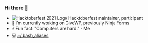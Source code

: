 ### Hi there 👋

- ![Hacktoberfest 2021 Logo](https://hacktoberfest.digitalocean.com/favicon-16x16.png) Hacktoberfest maintainer, participant
- 🔭 I’m currently working on GiveWP, previously Ninja Forms
- ⚡ Fun fact: "Computers are hard." - Me
- 💻 [~/.bash_aliases](.bash_aliases)

<!--
**kjohnson/kjohnson** is a ✨ _special_ ✨ repository because its `README.md` (this file) appears on your GitHub profile.

Here are some ideas to get you started:

- 🔭 I’m currently working on ...
- 🌱 I’m currently learning ...
- 👯 I’m looking to collaborate on ...
- 🤔 I’m looking for help with ...
- 💬 Ask me about ...
- 📫 How to reach me: ...
- 😄 Pronouns: ...
- ⚡ Fun fact: ...
-->
